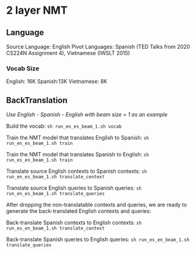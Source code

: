 # 2 layer NMT 

## Language
Source Language: English 
Pivot Languages: Spanish (TED Talks from 2020 CS224N Assignment 4), Vietnamese (IWSLT 2015)

### Vocab Size
English: 16K
Spanish:13K
Vietnamese: 8K

## BackTranslation  

_Use English - Spanish - English with beam size = 1 as an example_

Build the vocab: `sh run_en_es_beam_1.sh vocab`

Train the NMT model that translates English to Spanish: `sh run_en_es_beam_1.sh train`

Train the NMT model that translates Spanish to English: `sh run_es_en_beam_1.sh train`

Translate source English contexts to Spanish contexts: `sh run_en_es_beam_1.sh translate_context`

Translate source English queries to Spanish queries: `sh run_en_es_beam_1.sh translate_queries`

After dropping the non-translatable contexts and queries, we are ready to generate the back-translated English contexts and queries: 

Back-translate Spanish contexts to English contexts: `sh run_es_en_beam_1.sh translate_context`

Back-translate Spanish queries to English queries: `sh run_es_en_beam_1.sh translate_queries`
